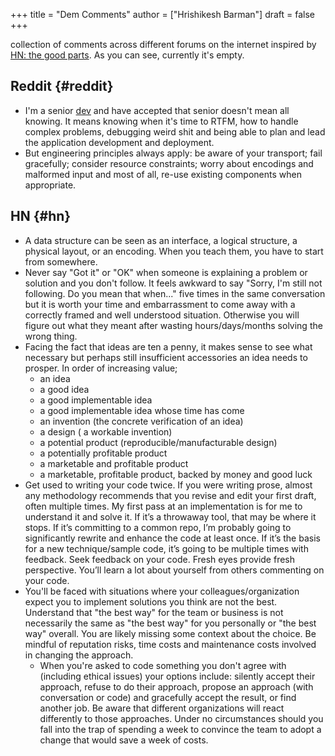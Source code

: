 +++
title = "Dem Comments"
author = ["Hrishikesh Barman"]
draft = false
+++

collection of comments across different forums on the internet inspired by [HN: the good parts](https://danluu.com/hn-comments/). As you can see, currently it's empty.


## Reddit {#reddit}

-   I'm a senior [dev](https://www.reddit.com/r/softwaredevelopment/comments/gy6bbp/how_to_approach_software_development_like_a/) and have accepted that senior doesn't mean all knowing. It means knowing when it's time to RTFM, how to handle complex problems, debugging weird shit and being able to plan and lead the application development and deployment.
-   But engineering principles always apply: be aware of your transport; fail gracefully; consider resource constraints; worry about encodings and malformed input and most of all, re-use existing components when appropriate.


## HN {#hn}

-   A data structure can be seen as an interface, a logical structure, a physical layout, or an encoding. When you teach them, you have to start from somewhere.
-   Never say "Got it" or "OK" when someone is explaining a problem or solution and you don't follow. It feels awkward to say "Sorry, I'm still not following. Do you mean that when..." five times in the same conversation but it is worth your time and embarrassment to come away with a correctly framed and well understood situation. Otherwise you will figure out what they meant after wasting hours/days/months solving the wrong thing.
-   Facing the fact that ideas are ten a penny, it makes sense to see what necessary but perhaps still insufficient accessories an idea needs to prosper. In order of increasing value;
    -   an idea
    -   a good idea
    -   a good implementable idea
    -   a good implementable idea whose time has come
    -   an invention (the concrete verification of an idea)
    -   a design ( a workable invention)
    -   a potential product (reproducible/manufacturable design)
    -   a potentially profitable product
    -   a marketable and profitable product
    -   a marketable, profitable product, backed by money and good luck
-   Get used to writing your code twice. If you were writing prose, almost any methodology recommends that you revise and edit your first draft, often multiple times. My first pass at an implementation is for me to understand it and solve it. If it’s a throwaway tool, that may be where it stops. If it’s committing to a common repo, I’m probably going to significantly rewrite and enhance the code at least once. If it’s the basis for a new technique/sample code, it’s going to be multiple times with feedback. Seek feedback on your code. Fresh eyes provide fresh perspective. You’ll learn a lot about yourself from others commenting on your code.
-   You'll be faced with situations where your colleagues/organization expect you to implement solutions you think are not the best. Understand that "the best way" for the team or business is not necessarily the same as "the best way" for you personally or "the best way" overall. You are likely missing some context about the choice. Be mindful of reputation risks, time costs and maintenance costs involved in changing the approach.
    -   When you're asked to code something you don't agree with (including ethical issues) your options include: silently accept their approach, refuse to do their approach, propose an approach (with conversation or code) and gracefully accept the result, or find another job. Be aware that different organizations will react differently to those approaches. Under no circumstances should you fall into the trap of spending a week to convince the team to adopt a change that would save a week of costs.
